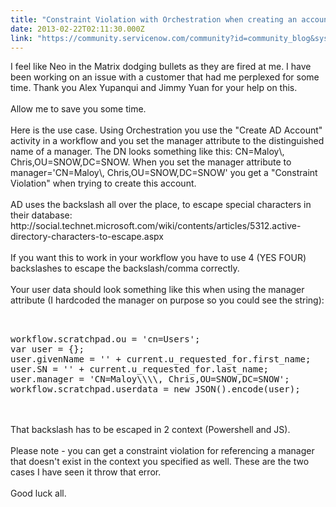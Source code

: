 ```yaml
---
title: "Constraint Violation with Orchestration when creating an account  the manager attribute has a backslash  character in the DN"
date: 2013-02-22T02:11:30.000Z
link: "https://community.servicenow.com/community?id=community_blog&sys_id=77dd6ae9dbd0dbc01dcaf3231f9619e9"
---
```

<p>I feel like Neo in the Matrix dodging bullets as they are fired at me. I have been working on an issue with a customer that had me perplexed for some time. Thank you Alex Yupanqui and Jimmy Yuan for your help on this.<br /><br />Allow me to save you some time. <br /><br />Here is the use case. Using Orchestration you use the "Create AD Account" activity in a workflow and you set the manager attribute to the distinguished name of a manager. The DN looks something like this: CN=Maloy\, Chris,OU=SNOW,DC=SNOW. When you set the manager attribute to manager='CN=Maloy\, Chris,OU=SNOW,DC=SNOW' you get a "Constraint Violation" when trying to create this account. <br /><br />AD uses the backslash all over the place, to escape special characters in their database:<br />http://social.technet.microsoft.com/wiki/contents/articles/5312.active-directory-characters-to-escape.aspx<br /><br />If you want this to work in your workflow you have to use 4 (YES FOUR) backslashes to escape the backslash/comma correctly.<br /><br />Your user data should look something like this when using the manager attribute (I hardcoded the manager on purpose so you could see the string):<br /><pre __default_attr="plain" __jive_macro_name="code" class="jive_text_macro jive_macro_code"><br /><br />workflow.scratchpad.ou = 'cn=Users';<br />var user = {};<br />user.givenName = '' + current.u_requested_for.first_name;<br />user.SN = '' + current.u_requested_for.last_name;<br />user.manager = 'CN=Maloy\\\\, Chris,OU=SNOW,DC=SNOW';<br />workflow.scratchpad.userdata = new JSON().encode(user);<br /></pre><br /><br />That backslash has to be escaped in 2 context (Powershell and JS). <br /><br />Please note - you can get a constraint violation for referencing a manager that doesn't exist in the context you specified as well. These are the two cases I have seen it throw that error. <br /><br />Good luck all.</p>